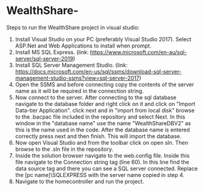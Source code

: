 # WealthShare-
Steps to run the WealthShare project in visual studio:

1. Install Visual Studio on your PC (preferably Visual Studio 2017). Select ASP.Net and Web Applications to install when prompt.
2. Install MS SQL Express. (link: https://www.microsoft.com/en-au/sql-server/sql-server-2019)
3. Install SQL Server Management Studio. (link: https://docs.microsoft.com/en-us/sql/ssms/download-sql-server-management-studio-ssms?view=sql-server-2017)
4. Open the SSMS and before connecting copy the contents of the server name as it will be required in the connection string.
5. Now connect to the server. After connecting to the sql database navigate to the database folder and right click on it and click on "Import Data-tier Application".
   click next and in "import from local disk" browse to the .bacpac file included in the repository and select Next. In this window in the "database name" use the 
   name "WealthShareDBV2" as this is the name used in the code. After the database name is entered correctly press next and then finish. This will import the database.
6. Now open Visual Studio and from the toolbar click on open sln. Then browse to the .sln file in the repository.
7. Inside the solution browser navigate to the web.config file. Inside this file navigate to the Connection string tag (line 60). In this line find the data source 
   tag and there you can see a SQL server connected. Replace the [pc name]\SQLEXPRESS with the server name copied in step 4.
8. Navigate to the homecontroller and run the project.